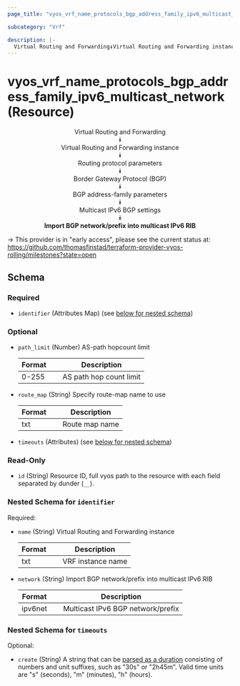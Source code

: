 ```yaml
---
page_title: "vyos_vrf_name_protocols_bgp_address_family_ipv6_multicast_network Resource - vyos"

subcategory: "Vrf"

description: |- 
  Virtual Routing and Forwarding⯯Virtual Routing and Forwarding instance⯯Routing protocol parameters⯯Border Gateway Protocol (BGP)⯯BGP address-family parameters⯯Multicast IPv6 BGP settings⯯Import BGP network/prefix into multicast IPv6 RIB
---
```


# vyos_vrf_name_protocols_bgp_address_family_ipv6_multicast_network (Resource)
<center>

Virtual Routing and Forwarding  
⯯  
Virtual Routing and Forwarding instance  
⯯  
Routing protocol parameters  
⯯  
Border Gateway Protocol (BGP)  
⯯  
BGP address-family parameters  
⯯  
Multicast IPv6 BGP settings  
⯯  
**Import BGP network/prefix into multicast IPv6 RIB**


</center>

-> This provider is in "early access", please see the current status at: https://github.com/thomasfinstad/terraform-provider-vyos-rolling/milestones?state=open

## Schema

### Required

- `identifier` (Attributes Map) (see [below for nested schema](#nestedatt--identifier))

### Optional

- `path_limit` (Number) AS-path hopcount limit

    |Format  &emsp;|Description              |
    |----------|---------------------------|
    |0-255   &emsp;|AS path hop count limit  |
- `route_map` (String) Specify route-map name to use

    |Format  &emsp;|Description     |
    |----------|------------------|
    |txt     &emsp;|Route map name  |
- `timeouts` (Attributes) (see [below for nested schema](#nestedatt--timeouts))

### Read-Only

- `id` (String) Resource ID, full vyos path to the resource with each field separated by dunder (`__`).

<a id="nestedatt--identifier"></a>
### Nested Schema for `identifier`

Required:

- `name` (String) Virtual Routing and Forwarding instance

    |Format  &emsp;|Description        |
    |----------|---------------------|
    |txt     &emsp;|VRF instance name  |
- `network` (String) Import BGP network/prefix into multicast IPv6 RIB

    |Format   &emsp;|Description                        |
    |-----------|-------------------------------------|
    |ipv6net  &emsp;|Multicast IPv6 BGP network/prefix  |


<a id="nestedatt--timeouts"></a>
### Nested Schema for `timeouts`

Optional:

- `create` (String) A string that can be [parsed as a duration](https://pkg.go.dev/time#ParseDuration) consisting of numbers and unit suffixes, such as &#34;30s&#34; or &#34;2h45m&#34;. Valid time units are &#34;s&#34; (seconds), &#34;m&#34; (minutes), &#34;h&#34; (hours).  
